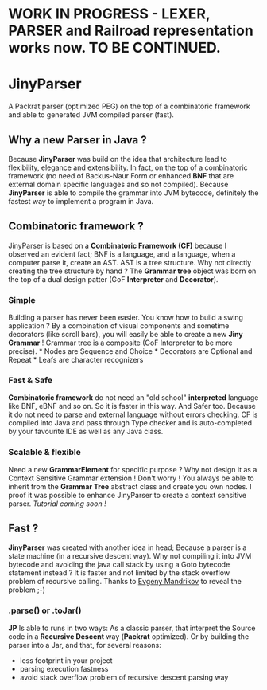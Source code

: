 # WORK IN PROGRESS - LEXER, PARSER and Railroad representation works now. TO BE CONTINUED.

# JinyParser

A Packrat parser (optimized PEG) on the top of a combinatoric framework and able to generated JVM compiled parser (fast).

## Why a new Parser in Java ?

Because **JinyParser** was build on the idea that architecture lead to flexibility, elegance and extensibility. In fact, on the top of a combinatoric framework (no need of Backus-Naur Form or enhanced **BNF** that are external domain specific languages and so not compiled).
Because **JinyParser** is able to compile the grammar into JVM bytecode, definitely the fastest way to implement a program in Java.

## Combinatoric framework ?
JinyParser is based on a **Combinatoric Framework (CF)** because I observed an evident fact; BNF is a language, and a language, when a computer parse it, create an AST. AST is a tree structure. Why not directly creating the tree structure by hand ? The **Grammar tree** object was born on the top of a dual design patter (GoF **Interpreter** and **Decorator**).

### Simple
Building a parser has never been easier.
You know how to build a swing application ? By a combination of visual components and sometime decorators (like scroll bars), you will easily be able to create a new **Jiny Grammar** !
Grammar tree is a composite (GoF Interpreter to be more precise).
	* Nodes are Sequence and Choice
	* Decorators are Optional and Repeat
	* Leafs are character recognizers

### Fast & Safe
**Combinatoric framework** do not need an "old school" **interpreted** language like BNF, eBNF and so on.
So it is faster in this way. And Safer too. Because it do not need to parse and external language without errors checking. CF is compiled into Java and pass through Type checker and is auto-completed by your favourite IDE as well as any Java class.

### Scalable & flexible
Need a new **GrammarElement** for specific purpose ? Why not design it as a Context Sensitive Grammar extension ! Don't worry ! You always be able to inherit from the **Grammar Tree** abstract class and create you own nodes. I proof it was possible to enhance JinyParser to create a context sensitive parser. *Tutorial coming soon !*

## Fast ?
**JinyParser** was created with another idea in head; Because a parser is a state machine (in a recursive descent way). Why not compiling it into JVM bytecode and avoiding the java call stack by using a Goto bytecode statement instead ?
It is faster and not limited by the stack overflow problem of recursive calling. Thanks to [Evgeny Mandrikov](https://github.com/Godin) to reveal the problem ;-)

### .parse() or .toJar()
**JP** Is able to runs in two ways:
As a classic parser, that interpret the Source code in a **Recursive Descent** way (**Packrat** optimized).
Or by building the parser into a Jar, and that, for several reasons:
  * less footprint in your project
  * parsing execution fastness
  * avoid stack overflow problem of recursive descent parsing way
